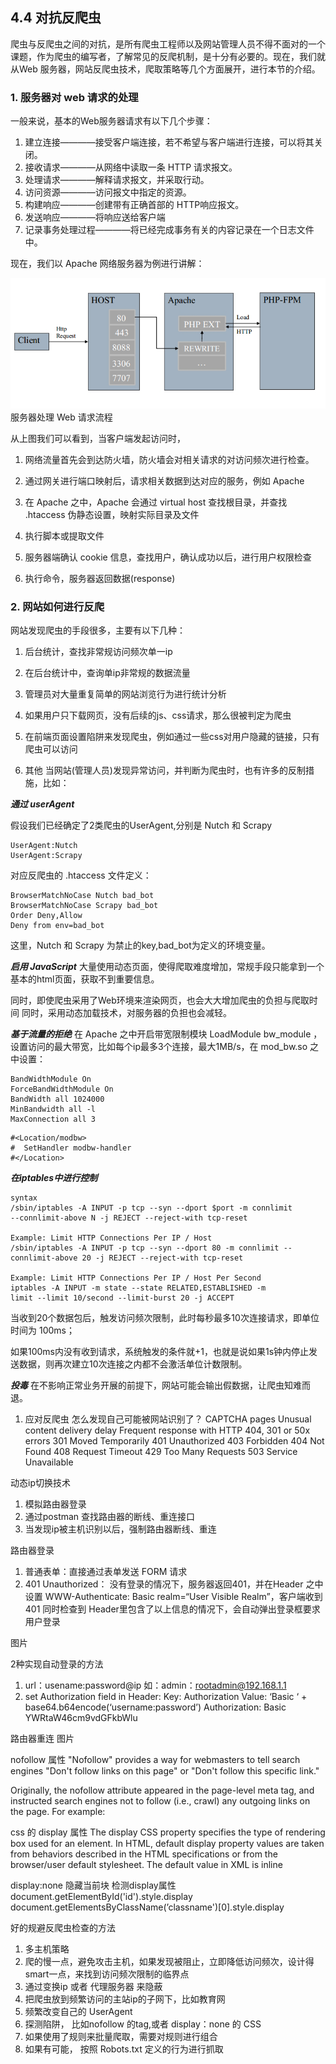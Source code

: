 ## 4.4 对抗反爬虫

爬虫与反爬虫之间的对抗，是所有爬虫工程师以及网站管理人员不得不面对的一个课题，作为爬虫的编写者，了解常见的反爬机制，是十分有必要的。现在，我们就从Web 服务器，网站反爬虫技术，爬取策略等几个方面展开，进行本节的介绍。

### 1. 服务器对 web 请求的处理
一般来说，基本的Web服务器请求有以下几个步骤：

1. 建立连接————接受客户端连接，若不希望与客户端进行连接，可以将其关闭。
2. 接收请求————从网络中读取一条 HTTP 请求报文。
3. 处理请求————解释请求报文，并采取行动。
4. 访问资源————访问报文中指定的资源。
5. 构建响应————创建带有正确首部的 HTTP响应报文。
6. 发送响应————将响应送给客户端
7. 记录事务处理过程————将已经完成事务有关的内容记录在一个日志文件中。

现在，我们以 Apache 网络服务器为例进行讲解：

![](/assets/服务器处理web请求.png)服务器处理 Web 请求流程

从上图我们可以看到，当客户端发起访问时，
 
1. 网络流量首先会到达防火墙，防火墙会对相关请求的对访问频次进行检查。

2. 通过网关进行端口映射后，请求相关数据到达对应的服务，例如 Apache

3. 在 Apache 之中，Apache 会通过 virtual host 查找根目录，并查找 .htaccess 伪静态设置，映射实际目录及文件

4. 执行脚本或提取文件

5. 服务器端确认 cookie 信息，查找用户，确认成功以后，进行用户权限检查

6. 执行命令，服务器返回数据(response)

### 2. 网站如何进行反爬
网站发现爬虫的手段很多，主要有以下几种：

1. 后台统计，查找非常规访问频次单一ip

2. 在后台统计中，查询单ip非常规的数据流量

3. 管理员对大量重复简单的网站浏览行为进行统计分析

4. 如果用户只下载网页，没有后续的js、css请求，那么很被判定为爬虫

5. 在前端页面设置陷阱来发现爬虫，例如通过一些css对用户隐藏的链接，只有爬虫可以访问

6. 其他
当网站(管理人员)发现异常访问，并判断为爬虫时，也有许多的反制措施，比如：

***通过 userAgent***

假设我们已经确定了2类爬虫的UserAgent,分别是 Nutch 和 Scrapy

```
UserAgent:Nutch
UserAgent:Scrapy
```

对应反爬虫的 .htaccess 文件定义：
```
BrowserMatchNoCase Nutch bad_bot
BrowserMatchNoCase Scrapy bad_bot
Order Deny,Allow
Deny from env=bad_bot
```
这里，Nutch 和 Scrapy 为禁止的key,bad_bot为定义的环境变量。

***启用 JavaScript***
大量使用动态页面，使得爬取难度增加，常规手段只能拿到一个基本的html页面，获取不到重要信息。

同时，即使爬虫采用了Web环境来渲染网页，也会大大增加爬虫的负担与爬取时间
同时，采用动态加载技术，对服务器的负担也会减轻。

***基于流量的拒绝***
在 Apache 之中开启带宽限制模块 LoadModule bw_module ，设置访问的最大带宽，比如每个ip最多3个连接，最大1MB/s，在 mod_bw.so
 之中设置：

```
BandWidthModule On
ForceBandWidthModule On
BandWidth all 1024000
MinBandwidth all -l
MaxConnection all 3
```
```
#<Location/modbw>
#  SetHandler modbw-handler
#</Location>
```

***在iptables中进行控制***

```
syntax
/sbin/iptables -A INPUT -p tcp --syn --dport $port -m connlimit
--connlimit-above N -j REJECT --reject-with tcp-reset

Example: Limit HTTP Connections Per IP / Host
/sbin/iptables -A INPUT -p tcp --syn --dport 80 -m connlimit --
connlimit-above 20 -j REJECT --reject-with tcp-reset

Example: Limit HTTP Connections Per IP / Host Per Second
iptables -A INPUT -m state --state RELATED,ESTABLISHED -m
limit --limit 10/second --limit-burst 20 -j ACCEPT
```

当收到20个数据包后，触发访问频次限制，此时每秒最多10次连接请求，即单位时间为 100ms；

如果100ms内没有收到请求，系统触发的条件就+1，也就是说如果1s钟内停止发送数据，则再次建立10次连接之内都不会激活单位计数限制。

***投毒***
在不影响正常业务开展的前提下，网站可能会输出假数据，让爬虫知难而退。

1. 应对反爬虫
怎么发现自己可能被网站识别了？
CAPTCHA pages
Unusual content delivery delay
Frequent response with HTTP 404, 301 or 50x errors
301 Moved Temporarily
401 Unauthorized
403 Forbidden
404 Not Found
408 Request Timeout
429 Too Many Requests
503 Service Unavailable

动态ip切换技术
1. 模拟路由器登录
2. 通过postman 查找路由器的断线、重连接口
3. 当发现ip被主机识别以后，强制路由器断线、重连

路由器登录
1. 普通表单：直接通过表单发送 FORM 请求
2. 401 Unauthorized：
 没有登录的情况下，服务器返回401，并在Header 之中设置 WWW-Authenticate: Basic realm=“User Visible Realm”，客户端收到 401 同时检查到
Header里包含了以上信息的情况下，会自动弹出登录框要求用户登录

图片

2种实现自动登录的方法
1. url：usename:password@ip
  如：admin：rootadmin@192.168.1.1
2. set Authorization field in Header:
Key: Authorization
Value: ‘Basic ‘ + base64.b64encode(‘username:password’)
Authorization: Basic YWRtaW46cm9vdGFkbWlu

路由器重连
图片

nofollow 属性
"Nofollow" provides a way for webmasters to tell search engines "Don't
follow links on this page" or "Don't follow this specific link."

Originally, the nofollow attribute appeared in the page-level meta tag,
and instructed search engines not to follow (i.e., crawl) any outgoing
links on the page. For example:

<meta name="robots" content="nofollow" />

css 的 display 属性
The display CSS property specifies the type of rendering box used for an
element. In HTML, default display property values are taken from behaviors
described in the HTML specifications or from the browser/user default
stylesheet. The default value in XML is inline

display:none 隐藏当前块
检测display属性
document.getElementById('id').style.display
document.getElementsByClassName(’classname')[0].style.display

好的规避反爬虫检查的方法
1. 多主机策略
2. 爬的慢一点，避免攻击主机，如果发现被阻止，立即降低访问频次，设计得smart一点，来找到访问频次限制的临界点
3. 通过变换ip 或者 代理服务器 来隐蔽
4. 把爬虫放到频繁访问的主站ip的子网下，比如教育网
5. 频繁改变自己的 UserAgent
6. 探测陷阱， 比如nofollow 的tag,或者 display：none 的 CSS
7. 如果使用了规则来批量爬取，需要对规则进行组合
8. 如果有可能， 按照 Robots.txt 定义的行为进行抓取